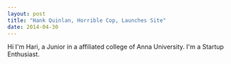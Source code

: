 ```yaml
---
layout: post
title: "Hank Quinlan, Horrible Cop, Launches Site"
date: 2014-04-30
---
```


Hi I'm Hari, a Junior in a affiliated college of Anna University.
I'm a Startup Enthusiast.
